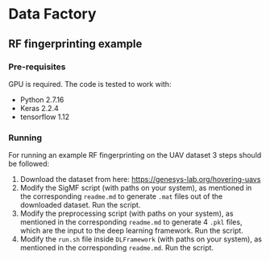 # Data Factory

## RF fingerprinting example

### Pre-requisites
GPU is required.
The code is tested to work with:
- Python 2.7.16
- Keras 2.2.4
- tensorflow 1.12

### Running
For running an example RF fingerprinting on the UAV dataset 3 steps should be followed:

1. Download the dataset from here: https://genesys-lab.org/hovering-uavs
2. Modify the SigMF script (with paths on your system), as mentioned in the corresponding `readme.md` to generate `.mat` files out of the downloaded dataset. Run the script.
3. Modify the preprocessing script (with paths on your system), as mentioned in the corresponding `readme.md` to generate 4 `.pkl` files, which are the input to the deep learning framework. Run the script.
4. Modify the `run.sh` file inside `DLFramework` (with paths on your system), as mentioned in the corresponding `readme.md`. Run the script.

